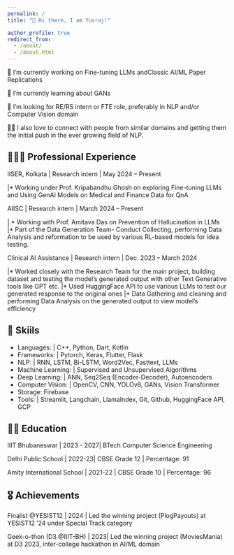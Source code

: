 ```yaml
---
permalink: /
title: "👋 Hi there, I am Yuvraj!"  

author_profile: true
redirect_from: 
  - /about/
  - /about.html
---
```





🔭 I’m currently working on Fine-tuning LLMs andClassic AI/ML Paper Replications

🌱 I’m currently learning about GANs 

🤝 I’m looking for RE/RS intern or FTE role, preferably in NLP and/or Computer Vision domain

👨‍💻 I also love to connect with people from similar domains and getting them the initial push in the ever growing field of NLP.



## 👨🏻‍🔬 **Professional Experience**

IISER, Kolkata | Research intern | May 2024 – Present

|* Working under Prof. Kripabandhu Ghosh on exploring Fine-tuning LLMs and Using GenAI Models on Medical and Finance Data for QnA


AIISC | Research intern | March 2024 – Present

| * Working with Prof. Amitava Das on Prevention of Hallucination in LLMs
|* Part of the Data Generation Team- Conduct Collecting, performing Data Analysis and reformation to be used by various RL-based models for idea testing.


Clinical AI Assistance | Research intern |  Dec. 2023 – March 2024

|* Worked closely with the Research Team for the main project, building dataset and testing the model’s generated output with other Text Generative tools like GPT etc.
|* Used HuggingFace API to use various LLMs to test our generated response to the original ones
|* Data Gathering and cleaning and performing Data Analysis on the generated output to view model’s efficiency


## 🔭 **Skiils**

* Languages: | C++, Python, Dart, Kotlin
* Frameworks: | Pytorch, Keras, Flutter, Flask
* NLP: | RNN, LSTM, Bi-LSTM, Word2Vec, Fasttext, LLMs
* Machine Learning: | Supervised and Unsupervised Algorithms
* Deep Learning: | ANN, Seq2Seq (Encoder-Decoder), Autoencoders
* Computer Vision: | OpenCV, CNN, YOLOv8, GANs, Vision Transformer
* Storage: Firebase
* Tools: | Streamlit, Langchain, LlamaIndex, Git, Github, HuggingFace API, GCP

## 🧑‍🎓 **Education**

IIIT Bhubaneswar |  2023 - 2027| BTech Computer Science Engineering 


Delhi Public School | 2022-23| CBSE Grade 12 | Percentage: 91


Amity International School | 2021-22 | CBSE Grade 10 | Percentage: 96


## 🎖️ **Achievements**

Finalist @YESIST12 | 2024 | Led the winning project (PlogPayouts) at YESIST12 ’24 under Special Track category


Geek-o-thon (D3 @IIIT-BH) | 2023| Led the winning project (MoviesMania) at D3 2023, inter-college hackathon in AI/ML domain


<!-- A data-driven personal website
======
Like many other Jekyll-based GitHub Pages templates, Academic Pages makes you separate the website's content from its form. The content & metadata of your website are in structured markdown files, while various other files constitute the theme, specifying how to transform that content & metadata into HTML pages. You keep these various markdown (.md), YAML (.yml), HTML, and CSS files in a public GitHub repository. Each time you commit and push an update to the repository, the [GitHub pages](https://pages.github.com/) service creates static HTML pages based on these files, which are hosted on GitHub's servers free of charge.

Many of the features of dynamic content management systems (like Wordpress) can be achieved in this fashion, using a fraction of the computational resources and with far less vulnerability to hacking and DDoSing. You can also modify the theme to your heart's content without touching the content of your site. If you get to a point where you've broken something in Jekyll/HTML/CSS beyond repair, your markdown files describing your talks, publications, etc. are safe. You can rollback the changes or even delete the repository and start over -- just be sure to save the markdown files! Finally, you can also write scripts that process the structured data on the site, such as [this one](https://github.com/academicpages/academicpages.github.io/blob/master/talkmap.ipynb) that analyzes metadata in pages about talks to display [a map of every location you've given a talk](https://academicpages.github.io/talkmap.html).

Getting started
======
1. Register a GitHub account if you don't have one and confirm your e-mail (required!)
1. Fork [this repository](https://github.com/academicpages/academicpages.github.io) by clicking the "fork" button in the top right. 
1. Go to the repository's settings (rightmost item in the tabs that start with "Code", should be below "Unwatch"). Rename the repository "[your GitHub username].github.io", which will also be your website's URL.
1. Set site-wide configuration and create content & metadata (see below -- also see [this set of diffs](http://archive.is/3TPas) showing what files were changed to set up [an example site](https://getorg-testacct.github.io) for a user with the username "getorg-testacct")
1. Upload any files (like PDFs, .zip files, etc.) to the files/ directory. They will appear at https://[your GitHub username].github.io/files/example.pdf.  
1. Check status by going to the repository settings, in the "GitHub pages" section

Site-wide configuration
------
The main configuration file for the site is in the base directory in [_config.yml](https://github.com/academicpages/academicpages.github.io/blob/master/_config.yml), which defines the content in the sidebars and other site-wide features. You will need to replace the default variables with ones about yourself and your site's github repository. The configuration file for the top menu is in [_data/navigation.yml](https://github.com/academicpages/academicpages.github.io/blob/master/_data/navigation.yml). For example, if you don't have a portfolio or blog posts, you can remove those items from that navigation.yml file to remove them from the header. 

Create content & metadata
------
For site content, there is one markdown file for each type of content, which are stored in directories like _publications, _talks, _posts, _teaching, or _pages. For example, each talk is a markdown file in the [_talks directory](https://github.com/academicpages/academicpages.github.io/tree/master/_talks). At the top of each markdown file is structured data in YAML about the talk, which the theme will parse to do lots of cool stuff. The same structured data about a talk is used to generate the list of talks on the [Talks page](https://academicpages.github.io/talks), each [individual page](https://academicpages.github.io/talks/2012-03-01-talk-1) for specific talks, the talks section for the [CV page](https://academicpages.github.io/cv), and the [map of places you've given a talk](https://academicpages.github.io/talkmap.html) (if you run this [python file](https://github.com/academicpages/academicpages.github.io/blob/master/talkmap.py) or [Jupyter notebook](https://github.com/academicpages/academicpages.github.io/blob/master/talkmap.ipynb), which creates the HTML for the map based on the contents of the _talks directory).

**Markdown generator**

I have also created [a set of Jupyter notebooks](https://github.com/academicpages/academicpages.github.io/tree/master/markdown_generator
) that converts a CSV containing structured data about talks or presentations into individual markdown files that will be properly formatted for the Academic Pages template. The sample CSVs in that directory are the ones I used to create my own personal website at stuartgeiger.com. My usual workflow is that I keep a spreadsheet of my publications and talks, then run the code in these notebooks to generate the markdown files, then commit and push them to the GitHub repository.

How to edit your site's GitHub repository
------
Many people use a git client to create files on their local computer and then push them to GitHub's servers. If you are not familiar with git, you can directly edit these configuration and markdown files directly in the github.com interface. Navigate to a file (like [this one](https://github.com/academicpages/academicpages.github.io/blob/master/_talks/2012-03-01-talk-1.md) and click the pencil icon in the top right of the content preview (to the right of the "Raw | Blame | History" buttons). You can delete a file by clicking the trashcan icon to the right of the pencil icon. You can also create new files or upload files by navigating to a directory and clicking the "Create new file" or "Upload files" buttons. 

Example: editing a markdown file for a talk
![Editing a markdown file for a talk](/images/editing-talk.png)

For more info
------
More info about configuring Academic Pages can be found in [the guide](https://academicpages.github.io/markdown/). The [guides for the Minimal Mistakes theme](https://mmistakes.github.io/minimal-mistakes/docs/configuration/) (which this theme was forked from) might also be helpful. -->
